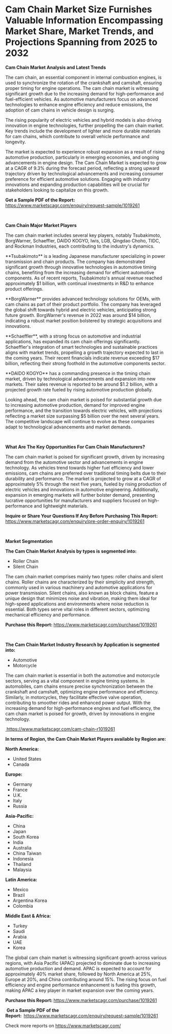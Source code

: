 <p><h1>Cam Chain Market Size Furnishes Valuable Information Encompassing Market Share, Market Trends, and Projections Spanning from 2025 to 2032</h1></p><p><strong>Cam Chain Market Analysis and Latest Trends</strong></p>
<p><p>The cam chain, an essential component in internal combustion engines, is used to synchronize the rotation of the crankshaft and camshaft, ensuring proper timing for engine operations. The cam chain market is witnessing significant growth due to the increasing demand for high-performance and fuel-efficient vehicles. As automotive manufacturers focus on advanced technologies to enhance engine efficiency and reduce emissions, the adoption of cam chains in vehicle design is surging.</p><p>The rising popularity of electric vehicles and hybrid models is also driving innovation in engine technologies, further propelling the cam chain market. Key trends include the development of lighter and more durable materials for cam chains, which contribute to overall vehicle performance and longevity.</p><p>The market is expected to experience robust expansion as a result of rising automotive production, particularly in emerging economies, and ongoing advancements in engine design. The Cam Chain Market is expected to grow at a CAGR of 9.3% during the forecast period, reflecting a strong upward trajectory driven by technological advancements and increasing consumer preference for efficient automotive solutions. Engaging with industry innovations and expanding production capabilities will be crucial for stakeholders looking to capitalize on this growth.</p></p>
<p><strong>Get a Sample PDF of the Report:&nbsp;</strong> <a href="https://www.marketscagr.com/enquiry/request-sample/1019261?utm_campaign=2106&utm_medium=2&utm_source=Github&utm_content=ia&utm_term=30032025&utm_id=cam-chain">https://www.marketscagr.com/enquiry/request-sample/1019261</a></p>
<p>&nbsp;</p>
<p><strong>Cam Chain Major Market Players</strong></p>
<p><p>The cam chain market includes several key players, notably Tsubakimoto, BorgWarner, Schaeffler, DAIDO KOGYO, Iwis, LGB, Qingdao Choho, TIDC, and Rockman Industries, each contributing to the industry's dynamics.</p><p>**Tsubakimoto** is a leading Japanese manufacturer specializing in power transmission and chain products. The company has demonstrated significant growth through innovative technologies in automotive timing chains, benefiting from the increasing demand for efficient automotive components. As of recent reports, Tsubakimoto's annual revenue reached approximately $1 billion, with continual investments in R&D to enhance product offerings.</p><p>**BorgWarner** provides advanced technology solutions for OEMs, with cam chains as part of their product portfolio. The company has leveraged the global shift towards hybrid and electric vehicles, anticipating strong future growth. BorgWarner's revenue in 2022 was around $14 billion, indicating a robust market position bolstered by strategic acquisitions and innovations.</p><p>**Schaeffler**, with a strong focus on automotive and industrial applications, has expanded its cam chain offerings significantly. Schaeffler's integration of smart technologies and sustainable practices aligns with market trends, propelling a growth trajectory expected to last in the coming years. Their recent financials indicate revenue exceeding $17 billion, reflecting their strong foothold in the automotive components sector.</p><p>**DAIDO KOGYO** has a commanding presence in the timing chain market, driven by technological advancements and expansion into new markets. Their sales revenue is reported to be around $1.2 billion, with a projected growth rate fueled by rising automotive production globally.</p><p>Looking ahead, the cam chain market is poised for substantial growth due to increasing automotive production, demand for improved engine performance, and the transition towards electric vehicles, with projections reflecting a market size surpassing $5 billion over the next several years. The competitive landscape will continue to evolve as these companies adapt to technological advancements and market demands.</p></p>
<p>&nbsp;</p>
<p><strong>What Are The Key Opportunities For Cam Chain Manufacturers?</strong></p>
<p><p>The cam chain market is poised for significant growth, driven by increasing demand from the automotive sector and advancements in engine technology. As vehicles trend towards higher fuel efficiency and lower emissions, cam chains are preferred over traditional timing belts due to their durability and performance. The market is projected to grow at a CAGR of approximately 5% through the next five years, fueled by rising production of electric vehicles and innovations in automotive engineering. Additionally, expansion in emerging markets will further bolster demand, presenting lucrative opportunities for manufacturers and suppliers focused on high-performance and lightweight materials.</p></p>
<p><strong>Inquire or Share Your Questions If Any Before Purchasing This Report:</strong> <a href="https://www.marketscagr.com/enquiry/pre-order-enquiry/1019261?utm_campaign=2106&utm_medium=2&utm_source=Github&utm_content=ia&utm_term=30032025&utm_id=cam-chain">https://www.marketscagr.com/enquiry/pre-order-enquiry/1019261</a></p>
<p>&nbsp;</p>
<p><strong>Market Segmentation</strong></p>
<p><strong>The Cam Chain Market Analysis by types is segmented into:</strong></p>
<p><ul><li>Roller Chain</li><li>Silent Chain</li></ul></p>
<p><p>The cam chain market comprises mainly two types: roller chains and silent chains. Roller chains are characterized by their simplicity and strength, commonly used in various machinery and automotive applications for power transmission. Silent chains, also known as block chains, feature a unique design that minimizes noise and vibration, making them ideal for high-speed applications and environments where noise reduction is essential. Both types serve vital roles in different sectors, optimizing mechanical efficiency and performance.</p></p>
<p><strong>Purchase this Report:&nbsp;</strong><a href="https://www.marketscagr.com/purchase/1019261?utm_campaign=2106&utm_medium=2&utm_source=Github&utm_content=ia&utm_term=30032025&utm_id=cam-chain">https://www.marketscagr.com/purchase/1019261</a></p>
<p>&nbsp;</p>
<p><strong>The Cam Chain Market Industry Research by Application is segmented into:</strong></p>
<p><ul><li>Automotive</li><li>Motorcycle</li></ul></p>
<p><p>The cam chain market is essential in both the automotive and motorcycle sectors, serving as a vital component in engine timing systems. In automobiles, cam chains ensure precise synchronization between the crankshaft and camshaft, optimizing engine performance and efficiency. Similarly, in motorcycles, they facilitate effective valve operation, contributing to smoother rides and enhanced power output. With the increasing demand for high-performance engines and fuel efficiency, the cam chain market is poised for growth, driven by innovations in engine technology.</p></p>
<p><a href="https://www.marketscagr.com/cam-chain-r1019261?utm_campaign=2106&utm_medium=2&utm_source=Github&utm_content=ia&utm_term=30032025&utm_id=cam-chain">&nbsp;https://www.marketscagr.com/cam-chain-r1019261</a></p>
<p><strong>In terms of Region, the Cam Chain Market Players available by Region are:</strong></p>
<p>
    <p> <strong> North America: </strong>
        <ul>
            <li>United States</li>
            <li>Canada</li>
        </ul>
        </p> 
    <p> <strong> Europe: </strong>
        <ul>
            <li>Germany</li>
            <li>France</li>
            <li>U.K.</li>
            <li>Italy</li>
            <li>Russia</li>
        </ul>
        </p> 
    <p> <strong> Asia-Pacific: </strong>
        <ul>
            <li>China</li>
            <li>Japan</li>
            <li>South Korea</li>
            <li>India</li>
            <li>Australia</li>
            <li>China Taiwan</li>
            <li>Indonesia</li>
            <li>Thailand</li>
            <li>Malaysia</li>
        </ul>
        </p> 
    <p> <strong> Latin America: </strong>
        <ul>
            <li>Mexico</li>
            <li>Brazil</li>
            <li>Argentina Korea</li>
            <li>Colombia</li>
        </ul>
        </p> 
    <p> <strong> Middle East & Africa: </strong>
        <ul>
            <li>Turkey</li>
            <li>Saudi</li>
            <li>Arabia</li>
            <li>UAE</li>
            <li>Korea</li>
        </ul>
    </p>
    </p>
<p><p>The global cam chain market is witnessing significant growth across various regions, with Asia Pacific (APAC) projected to dominate due to increasing automotive production and demand. APAC is expected to account for approximately 40% market share, followed by North America at 25%, Europe at 20%, and China contributing around 15%. The rising focus on fuel efficiency and engine performance enhancement is fueling this growth, making APAC a key player in market expansion over the coming years.</p></p>
<p><strong>Purchase this Report: </strong><a href="https://www.marketscagr.com/purchase/1019261?utm_campaign=2106&utm_medium=2&utm_source=Github&utm_content=ia&utm_term=30032025&utm_id=cam-chain">https://www.marketscagr.com/purchase/1019261</a></p>
<p>&nbsp;<strong>Get a Sample PDF of the Report:&nbsp;&nbsp;</strong><a href="https://www.marketscagr.com/enquiry/request-sample/1019261?utm_campaign=2106&utm_medium=2&utm_source=Github&utm_content=ia&utm_term=30032025&utm_id=cam-chain">https://www.marketscagr.com/enquiry/request-sample/1019261</a></p>
<p><strong></strong></p>
<p>Check more reports on <a href="https://www.marketscagr.com/?utm_campaign=2106&utm_medium=2&utm_source=Github&utm_content=ia&utm_term=30032025&utm_id=cam-chain">https://www.marketscagr.com/</a></p>